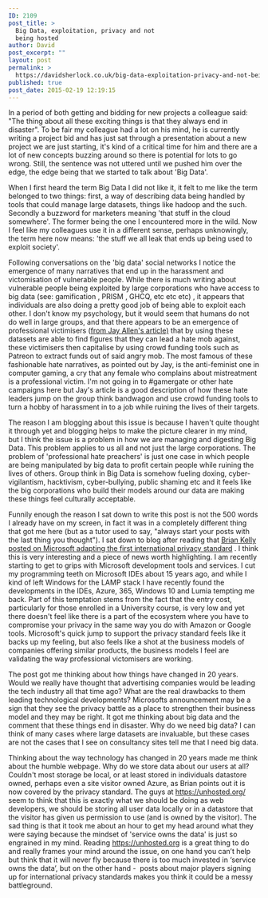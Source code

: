 ```yaml
---
ID: 2109
post_title: >
  Big Data, exploitation, privacy and not
  being hosted
author: David
post_excerpt: ""
layout: post
permalink: >
  https://davidsherlock.co.uk/big-data-exploitation-privacy-and-not-being-hosted/
published: true
post_date: 2015-02-19 12:19:15
---
```

In a period of both getting and bidding for new projects a colleague said: "The thing about all these exciting things is that they always end in disaster". To be fair my colleague had a lot on his mind, he is currently writing a project bid and has just sat through a presentation about a new project we are just starting, it's kind of a critical time for him and there are a lot of new concepts buzzing around so there is potential for lots to go wrong. Still, the sentence was not uttered until we pushed him over the edge, the edge being that we started to talk about 'Big Data'.

When I first heard the term Big Data I did not like it, it felt to me like the term belonged to two things: first, a way of describing data being handled by tools that could manage large datasets, things like hadoop and the such. Secondly a buzzword for marketers meaning 'that stuff in the cloud somewhere'. The former being the one I encountered more in the wild. Now I feel like my colleagues use it in a different sense, perhaps unknowingly, the term here now means: 'the stuff we all leak that ends up being used to exploit society'.

Following conversations on the 'big data' social networks I notice the emergence of many narratives that end up in the harassment and victomisation of vulnerable people. While there is much writing about vulnerable people being exploited by large corporations who have access to big data (see: gamification , PRISM , GHCQ, etc etc etc) , it appears that individuals are also doing a pretty good job of being able to exploit each other. I don't know my psychology, but it would seem that humans do not do well in large groups, and that there appears to be an emergence of professional victimisers (<a href="http://boingboing.net/2015/01/14/how-crowdfunding-helps-haters.html">from Jay Allen's article)</a> that by using these datasets are able to find figures that they can lead a hate mob against, these victimisers then capitalise by using crowd funding tools such as Patreon to extract funds out of said angry mob. The most famous of these fashionable hate narratives, as pointed out by Jay, is the anti-feminist one in computer gaming, a cry that any female who complains about mistreatment is a professional victim. I'm not going in to #gamergate or other hate campaigns here but Jay's article is a good description of how these hate leaders jump on the group think bandwagon and use crowd funding tools to turn a hobby of harassment in to a job while ruining the lives of their targets.

The reason I am blogging about this issue is because I haven't quite thought it through yet and blogging helps to make the picture clearer in my mind, but I think the issue is a problem in how we are managing and digesting Big Data. This problem applies to us all and not just the large corporations. The problem of 'professional hate preachers' is just one case in which people are being manipulated by big data to profit certain people while ruining the lives of others. Group think in Big Data is somehow fueling doxing, cyber-vigilantism, hacktivism, cyber-bullying, public shaming etc and it feels like the big corporations who build their models around our data are making these things feel culturally acceptable.

Funnily enough the reason I sat down to write this post is not the 500 words I already have on my screen, in fact it was in a completely different thing that got me here (but as a tutor used to say, "always start your posts with the last thing you thought"). I sat down to blog after reading that <a href="https://ukwebfocus.wordpress.com/2015/02/18/microsoft-adopts-first-international-cloud-privacy-standard/">Brian Kelly posted on Microsoft adapting the first international privacy standard</a> . I think this is very interesting and a piece of news worth highlighting. I am recently starting to get to grips with Microsoft development tools and services. I cut my programming teeth on Microsoft IDEs about 15 years ago, and while I kind of left Windows for the LAMP stack I have recently found the developments in the IDEs, Azure, 365, Windows 10 and Lumia tempting me back. Part of this temptation stems from the fact that the entry cost, particularly for those enrolled in a University course, is very low and yet there doesn't feel like there is a part of the ecosystem where you have to compromise your privacy in the same way you do with Amazon or Google tools. Microsoft's quick jump to support the privacy standard feels like it backs up my feeling, but also feels like a shot at the business models of companies offering similar products, the business models I feel are validating the way professional victomisers are working.

The post got me thinking about how things have changed in 20 years. Would we really have thought that advertising companies would be leading the tech industry all that time ago? What are the real drawbacks to them leading technological developments? Microsofts announcement may be a sign that they see the privacy battle as a place to strengthen their business model and they may be right. It got me thinking about big data and the comment that these things end in disaster. Why do we need big data? I can think of many cases where large datasets are invaluable, but these cases are not the cases that I see on consultancy sites tell me that I need big data.

Thinking about the way technology has changed in 20 years made me think about the humble webpage. Why do we store data about our users at all? Couldn't most storage be local, or at least stored in individuals datastore owned, perhaps even a site visitor owned Azure, as Brian points out it is now covered by the privacy standard. The guys at https://unhosted.org/ seem to think that this is exactly what we should be doing as web developers, we should be storing all user data locally or in a datastore that the visitor has given us permission to use (and is owned by the visitor). The sad thing is that it took me about an hour to get my head around what they were saying because the mindset of 'service owns the data' is just so engrained in my mind. Reading https://unhosted.org is a great thing to do and really frames your mind around the issue, on one hand you can’t help but think that it will never fly because there is too much invested in ‘service owns the data’, but on the other hand -  posts about major players signing up for international privacy standards makes you think it could be a messy battleground.